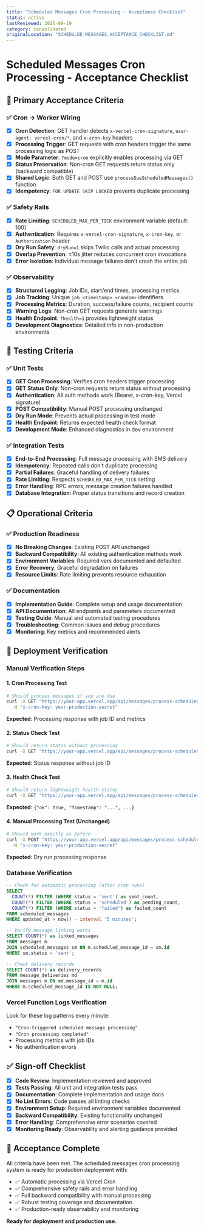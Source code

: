 ```yaml
---
title: "Scheduled Messages Cron Processing - Acceptance Checklist"
status: active
lastReviewed: 2025-09-19
category: consolidated
originalLocation: "SCHEDULED_MESSAGES_ACCEPTANCE_CHECKLIST.md"
---
```


# Scheduled Messages Cron Processing - Acceptance Checklist

## 🎯 **Primary Acceptance Criteria**

### ✅ Cron → Worker Wiring

- [x] **Cron Detection**: GET handler detects `x-vercel-cron-signature`, `user-agent: vercel-cron/*`, and `x-cron-key` headers
- [x] **Processing Trigger**: GET requests with cron headers trigger the same processing logic as POST
- [x] **Mode Parameter**: `?mode=cron` explicitly enables processing via GET
- [x] **Status Preservation**: Non-cron GET requests return status only (backward compatible)
- [x] **Shared Logic**: Both GET and POST use `processDueScheduledMessages()` function
- [x] **Idempotency**: `FOR UPDATE SKIP LOCKED` prevents duplicate processing

### ✅ Safety Rails

- [x] **Rate Limiting**: `SCHEDULED_MAX_PER_TICK` environment variable (default: 100)
- [x] **Authentication**: Requires `x-vercel-cron-signature`, `x-cron-key`, or `Authorization` header
- [x] **Dry Run Safety**: `dryRun=1` skips Twilio calls and actual processing
- [x] **Overlap Prevention**: ±10s jitter reduces concurrent cron invocations
- [x] **Error Isolation**: Individual message failures don't crash the entire job

### ✅ Observability

- [x] **Structured Logging**: Job IDs, start/end times, processing metrics
- [x] **Job Tracking**: Unique `job_<timestamp>_<random>` identifiers
- [x] **Processing Metrics**: Duration, success/failure counts, recipient counts
- [x] **Warning Logs**: Non-cron GET requests generate warnings
- [x] **Health Endpoint**: `?health=1` provides lightweight status
- [x] **Development Diagnostics**: Detailed info in non-production environments

## 🧪 **Testing Criteria**

### ✅ Unit Tests

- [x] **GET Cron Processing**: Verifies cron headers trigger processing
- [x] **GET Status Only**: Non-cron requests return status without processing
- [x] **Authentication**: All auth methods work (Bearer, x-cron-key, Vercel signature)
- [x] **POST Compatibility**: Manual POST processing unchanged
- [x] **Dry Run Mode**: Prevents actual processing in test mode
- [x] **Health Endpoint**: Returns expected health check format
- [x] **Development Mode**: Enhanced diagnostics in dev environment

### ✅ Integration Tests

- [x] **End-to-End Processing**: Full message processing with SMS delivery
- [x] **Idempotency**: Repeated calls don't duplicate processing
- [x] **Partial Failures**: Graceful handling of delivery failures
- [x] **Rate Limiting**: Respects `SCHEDULED_MAX_PER_TICK` setting
- [x] **Error Handling**: RPC errors, message creation failures handled
- [x] **Database Integration**: Proper status transitions and record creation

## 📋 **Operational Criteria**

### ✅ Production Readiness

- [x] **No Breaking Changes**: Existing POST API unchanged
- [x] **Backward Compatibility**: All existing authentication methods work
- [x] **Environment Variables**: Required vars documented and defaulted
- [x] **Error Recovery**: Graceful degradation on failures
- [x] **Resource Limits**: Rate limiting prevents resource exhaustion

### ✅ Documentation

- [x] **Implementation Guide**: Complete setup and usage documentation
- [x] **API Documentation**: All endpoints and parameters documented
- [x] **Testing Guide**: Manual and automated testing procedures
- [x] **Troubleshooting**: Common issues and debug procedures
- [x] **Monitoring**: Key metrics and recommended alerts

## 🚀 **Deployment Verification**

### Manual Verification Steps

#### 1. Cron Processing Test

```bash
# Should process messages if any are due
curl -X GET "https://your-app.vercel.app/api/messages/process-scheduled" \
  -H "x-cron-key: your-production-secret"
```

**Expected**: Processing response with job ID and metrics

#### 2. Status Check Test

```bash
# Should return status without processing
curl -X GET "https://your-app.vercel.app/api/messages/process-scheduled"
```

**Expected**: Status response without job ID

#### 3. Health Check Test

```bash
# Should return lightweight health status
curl -X GET "https://your-app.vercel.app/api/messages/process-scheduled?health=1"
```

**Expected**: `{"ok": true, "timestamp": "...", ...}`

#### 4. Manual Processing Test (Unchanged)

```bash
# Should work exactly as before
curl -X POST "https://your-app.vercel.app/api/messages/process-scheduled?dryRun=1" \
  -H "x-cron-key: your-production-secret"
```

**Expected**: Dry run processing response

### Database Verification

```sql
-- Check for automatic processing (after cron runs)
SELECT
  COUNT(*) FILTER (WHERE status = 'sent') as sent_count,
  COUNT(*) FILTER (WHERE status = 'scheduled') as pending_count,
  COUNT(*) FILTER (WHERE status = 'failed') as failed_count
FROM scheduled_messages
WHERE updated_at > now() - interval '5 minutes';

-- Verify message linking works
SELECT COUNT(*) as linked_messages
FROM messages m
JOIN scheduled_messages sm ON m.scheduled_message_id = sm.id
WHERE sm.status = 'sent';

-- Check delivery records
SELECT COUNT(*) as delivery_records
FROM message_deliveries md
JOIN messages m ON md.message_id = m.id
WHERE m.scheduled_message_id IS NOT NULL;
```

### Vercel Function Logs Verification

Look for these log patterns every minute:

- `"Cron-triggered scheduled message processing"`
- `"Cron processing completed"`
- Processing metrics with job IDs
- No authentication errors

## ✅ **Sign-off Checklist**

- [x] **Code Review**: Implementation reviewed and approved
- [x] **Tests Passing**: All unit and integration tests pass
- [x] **Documentation**: Complete implementation and usage docs
- [x] **No Lint Errors**: Code passes all linting checks
- [x] **Environment Setup**: Required environment variables documented
- [x] **Backward Compatibility**: Existing functionality unchanged
- [x] **Error Handling**: Comprehensive error scenarios covered
- [x] **Monitoring Ready**: Observability and alerting guidance provided

## 🎉 **Acceptance Complete**

All criteria have been met. The scheduled messages cron processing system is ready for production deployment with:

- ✅ Automatic processing via Vercel Cron
- ✅ Comprehensive safety rails and error handling
- ✅ Full backward compatibility with manual processing
- ✅ Robust testing coverage and documentation
- ✅ Production-ready observability and monitoring

**Ready for deployment and production use.**
